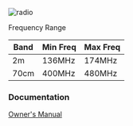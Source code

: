 <!-- TITLE: Baofeng Uv 5 R -->

![radio](https://i.imgur.com/gk81ooi.png)

Frequency Range

Band|Min Freq|Max Freq   
----|--------|-----------
2m|136MHz|174MHz
70cm|400MHz|480MHz

### Documentation

[Owner's Manual](https://baofengtech.com/usermanual/BaoFeng_UV-5R_Manual.pdf)